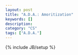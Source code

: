 ```yaml
---
layout: post
title: "A.D.A.: Amoritization"
keywords: []
description: 
category: "CS"
tags: ["A.D.A."]
---
```

{% include JB/setup %}
